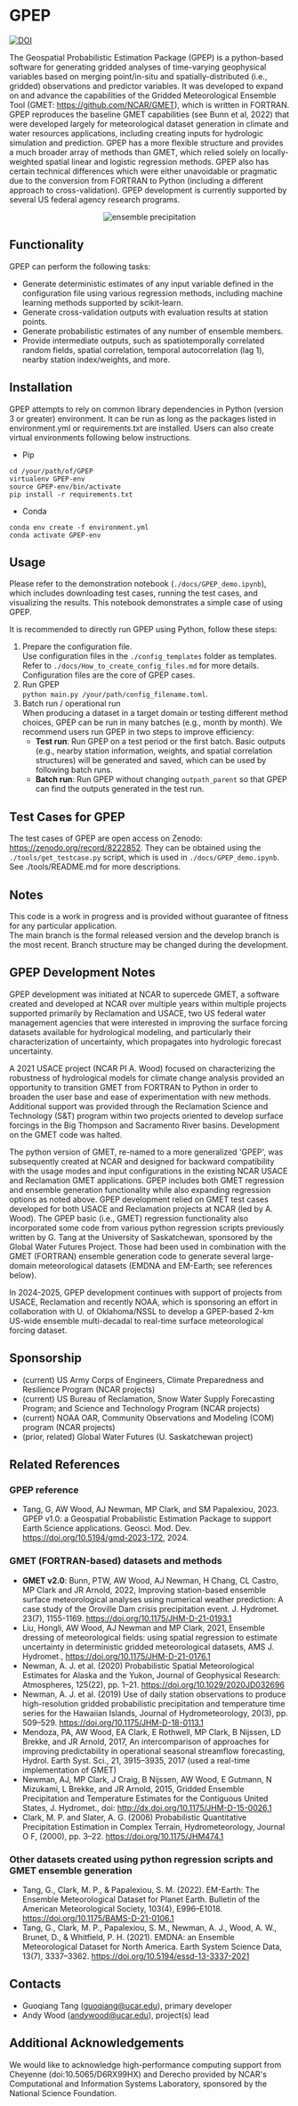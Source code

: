 # GPEP  

[![DOI](https://zenodo.org/badge/674783032.svg)](https://zenodo.org/badge/latestdoi/674783032)  

The Geospatial Probabilistic Estimation Package (GPEP) is a python-based software for generating gridded analyses of time-varying geophysical variables based on merging point/in-situ and spatially-distributed (i.e., gridded) observations and predictor variables. It was developed to expand on and advance the capabilities of the Gridded Meteorological Ensemble Tool (GMET: https://github.com/NCAR/GMET), which is written in FORTRAN. GPEP reproduces the baseline GMET capabilities (see Bunn et al, 2022) that were developed largely for meteorological dataset generation in climate and water resources applications, including creating inputs for hydrologic simulation and prediction. GPEP has a more flexible structure and provides a much broader array of methods than GMET, which relied solely on locally-weighted spatial linear and logistic regression methods. GPEP also has certain technical differences which were either unavoidable or pragmatic due to the conversion from FORTRAN to Python (including a different approach to cross-validation). GPEP development is currently supported by several US federal agency research programs. 

<p align="center">
  <img src="https://github.com/NCAR/GPEP/blob/develop/docs/california2017_ensemble_prcp.gif" alt="ensemble precipitation" />
</p>

## Functionality
GPEP can perform the following tasks: 
-   Generate deterministic estimates of any input variable defined in the configuration file using various regression methods, including machine learning methods supported by scikit-learn.
-   Generate cross-validation outputs with evaluation results at station points.
-   Generate probabilistic estimates of any number of ensemble members.
-   Provide intermediate outputs, such as spatiotemporally correlated random fields, spatial correlation, temporal autocorrelation (lag 1), nearby station index/weights, and more.

## Installation
GPEP attempts to rely on common library dependencies in Python (version 3 or greater) environment. It can be run as long as the packages listed in environment.yml or requirements.txt are installed. Users can also create virtual environments following below instructions. 
- Pip
```  
cd /your/path/of/GPEP  
virtualenv GPEP-env  
source GPEP-env/bin/activate  
pip install -r requirements.txt  
```  
- Conda
```  
conda env create -f environment.yml  
conda activate GPEP-env  
```

## Usage
Please refer to the demonstration notebook (`./docs/GPEP_demo.ipynb`), which includes downloading test cases, running the test cases, and visualizing the results. This notebook demonstrates a simple case of using GPEP.  

It is recommended to directly run GPEP using Python, follow these steps:

1.  Prepare the configuration file.  
Use configuration files in the `./config_templates` folder as templates. Refer to `./docs/How_to_create_config_files.md` for more details. Configuration files are the core of GPEP cases.  
2.  Run GPEP  
`python main.py /your/path/config_filename.toml`.
3. Batch run / operational run  
When producing a dataset in a target domain or testing different method choices, GPEP can be run in many batches (e.g., month by month). We recommend users run GPEP in two steps to improve efficiency:
    -   **Test run**: Run GPEP on a test period or the first batch. Basic outputs (e.g., nearby station information, weights, and spatial correlation structures) will be generated and saved, which can be used by following batch runs.
    -   **Batch run**: Run GPEP without changing `outpath_parent` so that GPEP can find the outputs generated in the test run.

## Test Cases for GPEP

The test cases of GPEP are open access on Zenodo: https://zenodo.org/record/8222852. They can be obtained using the `./tools/get_testcase.py` script, which is used in `./docs/GPEP_demo.ipynb`. See ./tools/README.md for more descriptions.  

## Notes
This code is a work in progress and is provided without guarantee of fitness for any particular application.  
The main branch is the formal released version and the develop branch is the most recent. Branch structure may be changed during the development.  

## GPEP Development Notes
GPEP development was initiated at NCAR to supercede GMET, a software created and developed at NCAR over multiple years within multiple projects supported primarily by Reclamation and USACE, two US federal water management agencies that were interested in improving the surface forcing datasets available for hydrological modeling, and particularly their characterization of uncertainty, which propagates into hydrologic forecast uncertainty.  

A 2021 USACE project (NCAR PI A. Wood) focused on characterizing the robustness of hydrological models for climate change analysis provided an opportunity to transition GMET from FORTRAN to Python in order to broaden the user base and ease of experimentation with new methods. Additional support was provided through the Reclamation Science and Technology (S&T) program within two projects oriented to develop surface forcings in the Big Thompson and Sacramento River basins. Development on the GMET code was halted.  

The python version of GMET, re-named to a more generalized 'GPEP', was subsequently created at NCAR and designed for backward compatibility with the usage modes and input configurations in the existing NCAR USACE and Reclamation GMET applications. GPEP includes both GMET regression and ensemble generation functionality while also expanding regression options as noted above. GPEP development relied on GMET test cases developed for both USACE and Reclamation projects at NCAR (led by A. Wood). The GPEP basic (i.e., GMET) regression functionality also incorporated some code from various python regression scripts previously written by G. Tang at the University of Saskatchewan, sponsored by the Global Water Futures Project. Those had been used in combination with the GMET (FORTRAN) ensemble generation code to generate several large-domain meteorological datasets (EMDNA and EM-Earth; see references below). 

In 2024-2025, GPEP development continues with support of projects from USACE, Reclamation and recently NOAA, which is sponsoring an effort in collaboration with U. of Oklahoma/NSSL to develop a GPEP-based 2-km US-wide ensemble multi-decadal to real-time surface meteorological forcing dataset.  

## Sponsorship
- (current) US Army Corps of Engineers, Climate Preparedness and Resilience Program (NCAR projects)
- (current) US Bureau of Reclamation, Snow Water Supply Forecasting Program; and Science and Technology Program (NCAR projects)  
- (current) NOAA OAR, Community Observations and Modeling (COM) program (NCAR projects)
- (prior, related) Global Water Futures (U. Saskatchewan project)

## Related References
### GPEP reference
- Tang, G, AW Wood, AJ Newman, MP Clark, and SM Papalexiou, 2023. GPEP v1.0: a Geospatial Probabilistic Estimation Package to support Earth Science applications. Geosci. Mod. Dev.  https://doi.org/10.5194/gmd-2023-172, 2024. 

### GMET (FORTRAN-based) datasets and methods
- __GMET v2.0__:  Bunn, PTW, AW Wood, AJ Newman, H Chang, CL Castro, MP Clark and JR Arnold, 2022, Improving station-based ensemble surface meteorological analyses using numerical weather prediction:  A case study of the Oroville Dam crisis precipitation event. J. Hydromet. 23(7), 1155-1169. https://doi.org/10.1175/JHM-D-21-0193.1  
- Liu, Hongli, AW Wood, AJ Newman and MP Clark, 2021, Ensemble dressing of meteorological fields: using spatial regression to estimate uncertainty in deterministic gridded meteorological datasets, AMS J. Hydromet., https://doi.org/10.1175/JHM-D-21-0176.1   
- Newman, A. J. et al. (2020) Probabilistic Spatial Meteorological Estimates for Alaska and the Yukon, Journal of Geophysical Research: Atmospheres, 125(22), pp. 1–21. https://doi.org/10.1029/2020JD032696  
- Newman, A. J. et al. (2019) Use of daily station observations to produce high-resolution gridded probabilistic precipitation and temperature time series for the Hawaiian Islands, Journal of Hydrometeorology, 20(3), pp. 509–529. https://doi.org/10.1175/JHM-D-18-0113.1  
- Mendoza, PA, AW Wood, EA Clark, E Rothwell, MP Clark, B Nijssen, LD Brekke, and JR Arnold, 2017, An intercomparison of approaches for improving predictability in operational seasonal streamflow forecasting, Hydrol. Earth Syst. Sci., 21, 3915–3935, 2017 (used a real-time implementation of GMET)
- Newman, AJ, MP Clark, J Craig, B Nijssen, AW Wood, E Gutmann, N Mizukami, L Brekke, and JR Arnold, 2015, Gridded Ensemble Precipitation and Temperature Estimates for the Contiguous United States, J. Hydromet., doi: http://dx.doi.org/10.1175/JHM-D-15-0026.1   
- Clark, M. P. and Slater, A. G. (2006) Probabilistic Quantitative Precipitation Estimation in Complex Terrain, Hydrometeorology, Journal O F, (2000), pp. 3–22. https://doi.org/10.1175/JHM474.1  

### Other datasets created using python regression scripts and GMET ensemble generation
- Tang, G., Clark, M. P., & Papalexiou, S. M. (2022). EM-Earth: The Ensemble Meteorological Dataset for Planet Earth. Bulletin of the American Meteorological Society, 103(4), E996–E1018. https://doi.org/10.1175/BAMS-D-21-0106.1  
- Tang, G., Clark, M. P., Papalexiou, S. M., Newman, A. J., Wood, A. W., Brunet, D., & Whitfield, P. H. (2021). EMDNA: an Ensemble Meteorological Dataset for North America. Earth System Science Data, 13(7), 3337–3362. https://doi.org/10.5194/essd-13-3337-2021

## Contacts
- Guoqiang Tang (guoqiang@ucar.edu), primary developer
- Andy Wood (andywood@ucar.edu), project(s) lead

## Additional Acknowledgements
We would like to acknowledge high-performance computing support from Cheyenne (doi:10.5065/D6RX99HX) and Derecho provided by NCAR's Computational and Information Systems Laboratory, sponsored by the National Science Foundation.







